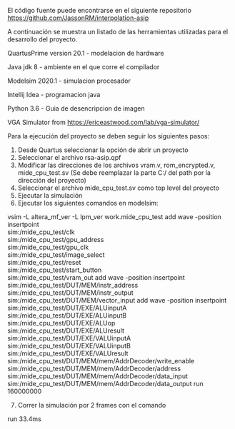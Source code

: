 El código fuente puede encontrarse en el siguiente repositorio https://github.com/JassonRM/interpolation-asip

A continuación se muestra un listado de las herramientas utilizadas para el desarrollo del proyecto.

QuartusPrime version 20.1 - modelacion de hardware

Java jdk 8 - ambiente en el que corre el compilador

Modelsim 2020.1 - simulacion procesador

Intellij Idea - programacion java

Python 3.6 - Guia de desencripcion de imagen

VGA Simulator from https://ericeastwood.com/lab/vga-simulator/

Para la ejecución del proyecto se deben seguir los siguientes pasos:
1. Desde Quartus seleccionar la opción de abrir un proyecto
2. Seleccionar el archivo rsa-asip.qpf
3. Modificar las direcciones de los archivos vram.v, rom_encrypted.v, mide_cpu_test.sv
(Se debe reemplazar la parte C:/ del path por la dirección del proyecto)
4. Seleccionar el archivo mide_cpu_test.sv como top level del proyecto
5. Ejecutar la simulación
6. Ejecutar los siguientes comandos en modelsim:

vsim -L altera_mf_ver -L lpm_ver  work.mide_cpu_test
add wave -position insertpoint  \
sim:/mide_cpu_test/clk \
sim:/mide_cpu_test/gpu_address \
sim:/mide_cpu_test/gpu_clk \
sim:/mide_cpu_test/image_select \
sim:/mide_cpu_test/reset \
sim:/mide_cpu_test/start_button \
sim:/mide_cpu_test/vram_out
add wave -position insertpoint  \
sim:/mide_cpu_test/DUT/MEM/instr_address \
sim:/mide_cpu_test/DUT/MEM/instr_output \
sim:/mide_cpu_test/DUT/MEM/vector_input
add wave -position insertpoint  \
sim:/mide_cpu_test/DUT/EXE/ALUinputA \
sim:/mide_cpu_test/DUT/EXE/ALUinputB \
sim:/mide_cpu_test/DUT/EXE/ALUop \
sim:/mide_cpu_test/DUT/EXE/ALUresult \
sim:/mide_cpu_test/DUT/EXE/VALUinputA \
sim:/mide_cpu_test/DUT/EXE/VALUinputB \
sim:/mide_cpu_test/DUT/EXE/VALUresult \
sim:/mide_cpu_test/DUT/MEM/mem/AddrDecoder/write_enable \
sim:/mide_cpu_test/DUT/MEM/mem/AddrDecoder/address \
sim:/mide_cpu_test/DUT/MEM/mem/AddrDecoder/data_input \
sim:/mide_cpu_test/DUT/MEM/mem/AddrDecoder/data_output
run 160000000

7. Correr la simulación por 2 frames con el comando

run 33.4ms
